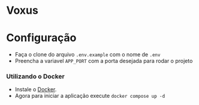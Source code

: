# Voxus

# Configuração
- Faça o clone do arquivo ```.env.example``` com o nome de ```.env```
- Preencha a variavel ```APP_PORT``` com a porta desejada para rodar o projeto

### Utilizando o Docker
- Instale o [Docker](https://www.docker.com/).
- Agora para iniciar a aplicação execute ```docker compose up -d```


  